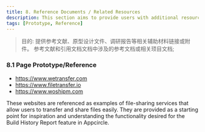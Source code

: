 ```yaml
---
title: 8. Reference Documents / Related Resources
description: This section aims to provide users with additional resources to deepen their understanding of the Build History Report feature and its context. By including references to page prototypes and relevant websites, users can explore and visualize the potential design and functionality of the feature.
tags: [Prototype, Reference]
---
```


> 目的: 提供参考文献、原型设计文件、调研报告等相关辅助材料链接或附件。
> 参考文献和引用文档文档中涉及的参考文档或相关顼目文档;

### 8.1 Page Prototype/Reference

- https://www.wetransfer.com
- https://www.filetransfer.io
- https://www.woshipm.com

These websites are referenced as examples of file-sharing services that allow users to transfer and share files easily. They are provided as a starting point for inspiration and understanding the functionality desired for the Build History Report feature in Appcircle.
